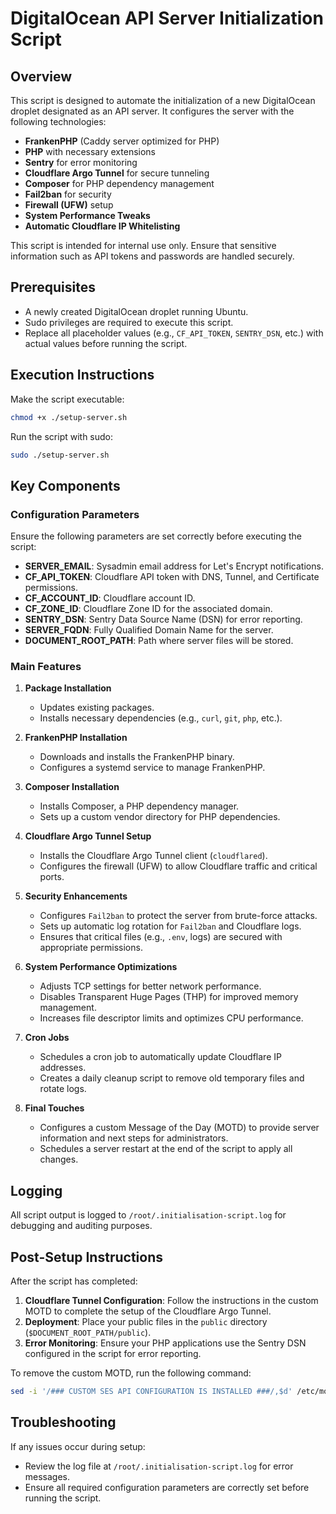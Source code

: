 # DigitalOcean API Server Initialization Script

## Overview
This script is designed to automate the initialization of a new DigitalOcean droplet designated as an API server. It configures the server with the following technologies:

- **FrankenPHP** (Caddy server optimized for PHP)
- **PHP** with necessary extensions
- **Sentry** for error monitoring
- **Cloudflare Argo Tunnel** for secure tunneling
- **Composer** for PHP dependency management
- **Fail2ban** for security
- **Firewall (UFW)** setup
- **System Performance Tweaks**
- **Automatic Cloudflare IP Whitelisting**

This script is intended for internal use only. Ensure that sensitive information such as API tokens and passwords are handled securely.

## Prerequisites
- A newly created DigitalOcean droplet running Ubuntu.
- Sudo privileges are required to execute this script.
- Replace all placeholder values (e.g., `CF_API_TOKEN`, `SENTRY_DSN`, etc.) with actual values before running the script.

## Execution Instructions
Make the script executable:
```bash
chmod +x ./setup-server.sh
```

Run the script with sudo:
```bash
sudo ./setup-server.sh
```

## Key Components
### Configuration Parameters
Ensure the following parameters are set correctly before executing the script:
- **SERVER_EMAIL**: Sysadmin email address for Let's Encrypt notifications.
- **CF_API_TOKEN**: Cloudflare API token with DNS, Tunnel, and Certificate permissions.
- **CF_ACCOUNT_ID**: Cloudflare account ID.
- **CF_ZONE_ID**: Cloudflare Zone ID for the associated domain.
- **SENTRY_DSN**: Sentry Data Source Name (DSN) for error reporting.
- **SERVER_FQDN**: Fully Qualified Domain Name for the server.
- **DOCUMENT_ROOT_PATH**: Path where server files will be stored.

### Main Features
1. **Package Installation**
   - Updates existing packages.
   - Installs necessary dependencies (e.g., `curl`, `git`, `php`, etc.).

2. **FrankenPHP Installation**
   - Downloads and installs the FrankenPHP binary.
   - Configures a systemd service to manage FrankenPHP.

3. **Composer Installation**
   - Installs Composer, a PHP dependency manager.
   - Sets up a custom vendor directory for PHP dependencies.

4. **Cloudflare Argo Tunnel Setup**
   - Installs the Cloudflare Argo Tunnel client (`cloudflared`).
   - Configures the firewall (UFW) to allow Cloudflare traffic and critical ports.

5. **Security Enhancements**
   - Configures `Fail2ban` to protect the server from brute-force attacks.
   - Sets up automatic log rotation for `Fail2ban` and Cloudflare logs.
   - Ensures that critical files (e.g., `.env`, logs) are secured with appropriate permissions.

6. **System Performance Optimizations**
   - Adjusts TCP settings for better network performance.
   - Disables Transparent Huge Pages (THP) for improved memory management.
   - Increases file descriptor limits and optimizes CPU performance.

7. **Cron Jobs**
   - Schedules a cron job to automatically update Cloudflare IP addresses.
   - Creates a daily cleanup script to remove old temporary files and rotate logs.

8. **Final Touches**
   - Configures a custom Message of the Day (MOTD) to provide server information and next steps for administrators.
   - Schedules a server restart at the end of the script to apply all changes.

## Logging
All script output is logged to `/root/.initialisation-script.log` for debugging and auditing purposes.

## Post-Setup Instructions
After the script has completed:
1. **Cloudflare Tunnel Configuration**: Follow the instructions in the custom MOTD to complete the setup of the Cloudflare Argo Tunnel.
2. **Deployment**: Place your public files in the `public` directory (`$DOCUMENT_ROOT_PATH/public`).
3. **Error Monitoring**: Ensure your PHP applications use the Sentry DSN configured in the script for error reporting.

To remove the custom MOTD, run the following command:
```bash
sed -i '/### CUSTOM SES API CONFIGURATION IS INSTALLED ###/,$d' /etc/motd
```

## Troubleshooting
If any issues occur during setup:
- Review the log file at `/root/.initialisation-script.log` for error messages.
- Ensure all required configuration parameters are correctly set before running the script.
